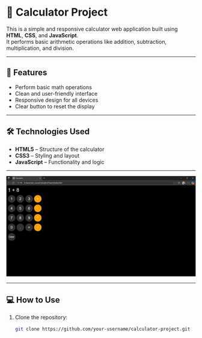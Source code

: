 # 🧮 Calculator Project

This is a simple and responsive calculator web application built using **HTML**, **CSS**, and **JavaScript**.  
It performs basic arithmetic operations like addition, subtraction, multiplication, and division.

---

## 🚀 Features
- Perform basic math operations
- Clean and user-friendly interface
- Responsive design for all devices
- Clear button to reset the display

---

## 🛠️ Technologies Used
- **HTML5** – Structure of the calculator  
- **CSS3** – Styling and layout  
- **JavaScript** – Functionality and logic

---

![Calculator Screenshot](screenshot1.png)


---

## 💻 How to Use
1. Clone the repository:
   ```bash
   git clone https://github.com/your-username/calculator-project.git
